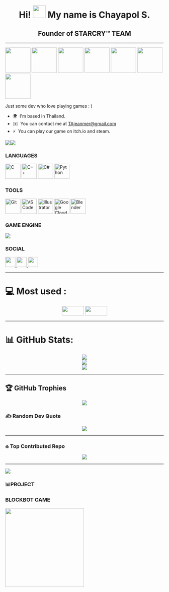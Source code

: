 <div align="center">

  <h1>Hi! <img src="https://user-images.githubusercontent.com/18350557/176309783-0785949b-9127-417c-8b55-ab5a4333674e.gif" width="40" /> My name is Chayapol S.</h1>

  <h2>Founder of STARCRY™ TEAM</h2>

</div>

---------------------
<img src="https://github.com/user-attachments/assets/6cf287db-ed9d-4c4f-b58a-1715cf49434b" width="80">
<img src="https://github.com/user-attachments/assets/9222dfa2-0285-4f03-b3c0-8f3c4ac5fcc2" width="80">
<img src="https://github.com/user-attachments/assets/0c78b88b-e4b5-4348-a87a-41aa6d0009bd" width="80">
<img src="https://github.com/user-attachments/assets/30df66eb-11da-4351-8557-fc26c59e0724" width="80">
<img src="https://github.com/user-attachments/assets/4e8ef00b-24aa-4144-9791-fed8f76443e8" width="80">
<img src="https://github.com/user-attachments/assets/fbcf1099-f4f9-4d2c-bd2d-f23c589faae4" width="80">
<img src="https://github.com/user-attachments/assets/9222dfa2-0285-4f03-b3c0-8f3c4ac5fcc2" width="80">

Just some dev who love playing games : )

* 🌍  I'm based in Thailand.
* ✉️  You can contact me at [TAjeanmer@gmail.com](mailto:TAjeanmer@gmail.com)
* ⚡  You can play our game on itch.io and steam.

<a href="https://www.github.com/RishAman" target="_blank" rel="noreferrer"><img
src="https://img.shields.io/github/followers/RishAman?logo=github&style=for-the-badge&color=0891b2&labelColor=1c1917" /></a><a href="https://www.x.com/STARCRYTEAM" target="_blank" rel="noreferrer"><img
src="https://img.shields.io/twitter/follow/STARCRYTEAM?logo=twitter&style=for-the-badge&color=0891b2&labelColor=1c1917"
/></a>

### LANGUAGES

<p align="left">
<a href="https://docs.microsoft.com/en-us/cpp/?view=msvc-170" target="_blank" rel="noreferrer"><img src="https://raw.githubusercontent.com/danielcranney/readme-generator/main/public/icons/skills/c-colored.svg" width="48" height="48" alt="C" /></a>
<a href="https://docs.microsoft.com/en-us/cpp/?view=msvc-170" target="_blank" rel="noreferrer"><img src="https://raw.githubusercontent.com/danielcranney/readme-generator/main/public/icons/skills/cplusplus-colored.svg" width="48" height="48" alt="C++" /></a>
<a href="https://docs.microsoft.com/en-us/dotnet/csharp/" target="_blank" rel="noreferrer"><img src="https://raw.githubusercontent.com/danielcranney/readme-generator/main/public/icons/skills/csharp-colored.svg" width="48" height="48" alt="C#" /></a>
<a href="https://www.python.org/" target="_blank" rel="noreferrer"><img src="https://raw.githubusercontent.com/danielcranney/readme-generator/main/public/icons/skills/python-colored.svg" width="48" height="48" alt="Python" /></a>

</p>

### TOOLS
<p align="right
<a href="https://git-scm.com/" target="_blank" rel="noreferrer"><img src="https://raw.githubusercontent.com/danielcranney/readme-generator/main/public/icons/skills/git-colored.svg" width="48" height="48" alt="Git" /></a>
<a href="https://code.visualstudio.com/" target="_blank" rel="noreferrer"><img src="https://cdn.jsdelivr.net/gh/devicons/devicon/icons/vscode/vscode-original.svg" width="48" height="48" alt="VS Code" /></a>
<a href="https://www.adobe.com/uk/products/illustrator.html" target="_blank" rel="noreferrer"><img src="https://raw.githubusercontent.com/danielcranney/readme-generator/main/public/icons/skills/illustrator-colored.svg" width="48" height="48" alt="Illustrator" /></a>
<a href="https://cloud.google.com/" target="_blank" rel="noreferrer"><img src="https://raw.githubusercontent.com/danielcranney/readme-generator/main/public/icons/skills/googlecloud-colored.svg" width="48" height="48" alt="Google Cloud" /></a>
<a href="https://www.blender.org/" target="_blank" rel="noreferrer"><img src="https://raw.githubusercontent.com/danielcranney/readme-generator/main/public/icons/skills/blender-colored.svg" width="48" height="48" alt="Blender" /></a>



### GAME ENGINE
<a href="https://github.com/Lumnext">
  <img src="https://skillicons.dev/icons?i=unity,unreal,robloxstudio">
</a>

### SOCIAL
<p align="left">
  <!-- Discord -->
  <a href="https://discord.com/users/blue9.0" target="_blank" rel="noreferrer">
    <picture>
      <source media="(prefers-color-scheme: dark)" srcset="https://raw.githubusercontent.com/danielcranney/readme-generator/main/public/icons/socials/discord-dark.svg" />
      <source media="(prefers-color-scheme: light)" srcset="https://raw.githubusercontent.com/danielcranney/readme-generator/main/public/icons/socials/discord.svg" />
      <img src="https://raw.githubusercontent.com/danielcranney/readme-generator/main/public/icons/socials/discord.svg" width="32" height="32" />
    </picture>
  </a>

  <!-- GitHub -->
  <a href="https://www.github.com/RishAman" target="_blank" rel="noreferrer">
    <picture>
      <source media="(prefers-color-scheme: dark)" srcset="https://raw.githubusercontent.com/danielcranney/readme-generator/main/public/icons/socials/github-dark.svg" />
      <source media="(prefers-color-scheme: light)" srcset="https://raw.githubusercontent.com/danielcranney/readme-generator/main/public/icons/socials/github.svg" />
      <img src="https://raw.githubusercontent.com/danielcranney/readme-generator/main/public/icons/socials/github.svg" width="32" height="32" />
    </picture>
  </a>

  <!-- Twitter / X -->
  <a href="https://www.x.com/STARCRYTEAM" target="_blank" rel="noreferrer">
    <picture>
      <source media="(prefers-color-scheme: dark)" srcset="https://raw.githubusercontent.com/danielcranney/readme-generator/main/public/icons/socials/twitter-dark.svg" />
      <source media="(prefers-color-scheme: light)" srcset="https://raw.githubusercontent.com/danielcranney/readme-generator/main/public/icons/socials/twitter.svg" />
      <img src="https://raw.githubusercontent.com/danielcranney/readme-generator/main/public/icons/socials/twitter.svg" width="32" height="32" />
    </picture>
  </a>
</p>




---


# 💻 Most used :
<div align="center">
  
<img src="https://img.shields.io/badge/blender-%23F5792A.svg?style=flat-square&logo=blender&logoColor=white" width="70" height="30" />

<a href="https://steamcommunity.com/profiles/76561199104342137/">
<img src="https://img.shields.io/badge/steam-%23000000.svg?style=flat-square&logo=steam&logoColor=white" width="70" height="30" />
</a>

</div>



---



# 📊 GitHub Stats:
<div align="center">

  <!-- GitHub Stats -->
  <img src="https://github-readme-stats.vercel.app/api?username=RishAman&theme=tokyonight&hide_border=false&include_all_commits=true&count_private=false" />

  <br/>

  <!-- Streak Stats -->
  <img src="https://nirzak-streak-stats.vercel.app/?user=RishAman&theme=tokyonight&hide_border=false" />

  <br/>

  <!-- Top Languages -->
  <img src="https://github-readme-stats.vercel.app/api/top-langs/?username=RishAman&theme=tokyonight&hide_border=false&include_all_commits=true&count_private=false&layout=compact" />

</div>



---



## 🏆 GitHub Trophies
<div align="center">

  <!-- Trophies -->
  <img src="https://github-profile-trophy.vercel.app/?username=RishAman&theme=tokyonight&no-frame=false&no-bg=false&margin-w=4" />

</div>

### ✍️ Random Dev Quote
<div align="center">

  <!-- Random qoute -->
  <img src="https://quotes-github-readme.vercel.app/api?type=horizontal&theme=tokyonight" />

</div>



---




### 🔝 Top Contributed Repo
<div align="center">

  <!-- TOP Contributed -->
  <img src="https://github-contributor-stats.vercel.app/api?username=RishAman&limit=5&theme=tokyonight&combine_all_yearly_contributions=true" />

</div>




---





[![](https://visitcount.itsvg.in/api?id=RishAman&icon=0&color=0)](https://visitcount.itsvg.in)
### 📊PROJECT
### BLOCKBOT GAME
<a href="https://potter123.itch.io/blockbots" target="_blank">
  <img src="https://github.com/user-attachments/assets/a7fcf7b4-1462-4d84-ac7f-0591d5a4bc7f" width="250" />
</a>


